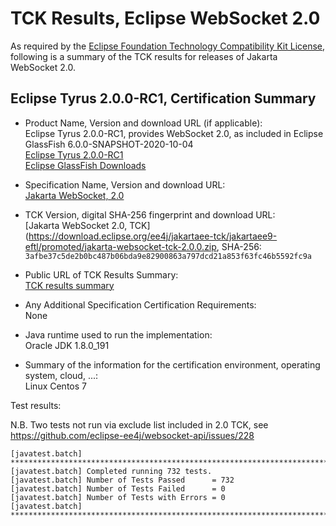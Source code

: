 TCK Results, Eclipse WebSocket 2.0
==================================

As required by the [Eclipse Foundation Technology Compatibility Kit License](https://www.eclipse.org/legal/tck.php), following is a summary of the TCK results for releases of Jakarta WebSocket 2.0.

## Eclipse Tyrus 2.0.0-RC1, Certification Summary

- Product Name, Version and download URL (if applicable): <br/>
  Eclipse Tyrus 2.0.0-RC1, provides WebSocket 2.0, as included in Eclipse GlassFish 6.0.0-SNAPSHOT-2020-10-04 <br/>
  [Eclipse Tyrus 2.0.0-RC1](https://github.com/eclipse-ee4j/tyrus/releases/tag/2.0.0-RC1) <br/>
  [Eclipse GlassFish Downloads](https://eclipse-ee4j.github.io/glassfish/download)

- Specification Name, Version and download URL: <br/>
  [Jakarta WebSocket, 2.0](https://jakarta.ee/specifications/websocket/2.0)

- TCK Version, digital SHA-256 fingerprint and download URL: <br/>
  [Jakarta WebSocket 2.0, TCK](https://download.eclipse.org/ee4j/jakartaee-tck/jakartaee9-eftl/promoted/jakarta-websocket-tck-2.0.0.zip, SHA-256: `3afbe37c5de2b0bc487b06bda9e82900863a797dcd21a853f63fc46b5592fc9a`

- Public URL of TCK Results Summary: <br/>
  [TCK results summary](TCK-Results.html)

- Any Additional Specification Certification Requirements: <br/>
  None

- Java runtime used to run the implementation: <br/>
  Oracle JDK 1.8.0_191

- Summary of the information for the certification environment, operating system, cloud, ...: <br/>
  Linux Centos 7

Test results:

N.B. Two tests not run via exclude list included in 2.0 TCK, see https://github.com/eclipse-ee4j/websocket-api/issues/228

```
[javatest.batch] ********************************************************************************
[javatest.batch] Completed running 732 tests.
[javatest.batch] Number of Tests Passed      = 732
[javatest.batch] Number of Tests Failed      = 0
[javatest.batch] Number of Tests with Errors = 0
[javatest.batch] ********************************************************************************
```
